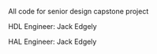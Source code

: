 All code for senior design capstone project

  HDL Engineer: Jack Edgely
  
  HAL Engineer: Jack Edgely

